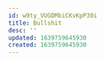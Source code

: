 ```yaml
---
id: w9ty_VUGDMbiCKvKpP30i
title: Bullshit
desc: ''
updated: 1639759645930
created: 1639759645930
---
```


